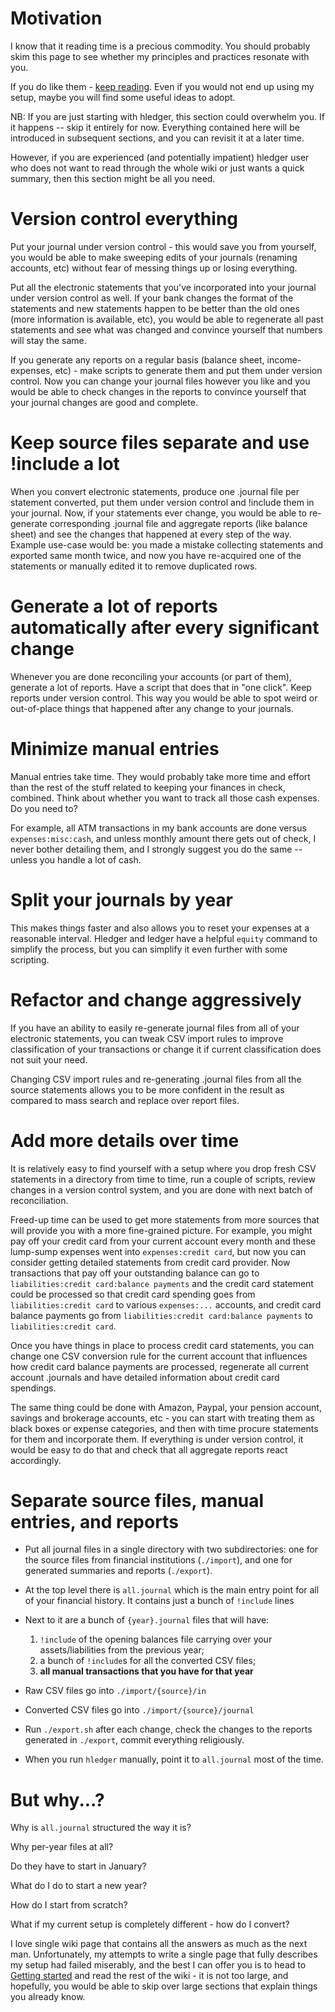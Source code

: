 # Motivation

I know that it reading time is a precious commodity. You should probably skim this page to see whether my
principles and practices resonate with you. 

If you do like them - [keep reading](Getting-started). Even if you would not end up using my setup, maybe you will find some useful ideas to adopt.

NB: If you are just starting with hledger, this section could
overwhelm you. If it happens -- skip it entirely for now. Everything contained
here will be introduced in subsequent sections, and you can revisit it at a later time.

However, if you are experienced (and potentially impatient) hledger user who does
not want to read through the whole wiki or just wants a quick summary, then this section might be all you need.


# Version control everything

Put your journal under version control - this would save you from
yourself, you would be able to make sweeping edits of your journals
(renaming accounts, etc) without fear of messing things up or losing
everything. 

Put all the electronic statements that you've incorporated into your
journal under version control as well. If your bank changes the format
of the statements and new statements happen to be better than the old
ones (more information is available, etc), you would be able to
regenerate all past statements and see what was changed and convince
yourself that numbers will stay the same.

If you generate any reports on a regular basis (balance sheet,
income-expenses, etc) - make scripts to generate them and put them
under version control. Now you can change your journal files however
you like and you would be able to check changes in the reports to
convince yourself that your journal changes are good and complete. 

# Keep source files separate and use !include a lot

When you convert electronic statements, produce one .journal file per
statement converted, put them under version control and !include them
in your journal. Now, if your statements ever change, you would be
able to re-generate corresponding .journal file and aggregate reports
(like balance sheet) and see the changes that happened at every step
of the way. Example use-case would be: you made a mistake collecting
statements and exported same month twice, and now you have re-acquired
one of the statements or manually edited it to remove duplicated rows. 

# Generate a lot of reports automatically after every significant change

Whenever you are done reconciling your accounts (or part of them),
generate a lot of reports. Have a script that does that in "one
click". Keep reports under version control. This way you would be able
to spot weird or out-of-place things that happened after any change to
your journals. 

# Minimize manual entries

Manual entries take time. They would probably take more time and
effort than the rest of the stuff related to keeping your finances in
check, combined. Think about whether you want to track all those cash
expenses. Do you need to? 

For example, all ATM transactions in my bank accounts are done versus
`expenses:misc:cash`, and unless monthly amount there gets out of
check, I never bother detailing them, and I strongly suggest you do
the same -- unless you handle a lot of cash. 

# Split your journals by year

This makes things faster and also allows you to reset your expenses at
a reasonable interval. Hledger and ledger have a helpful `equity`
command to simplify the process, but you can simplify it even further
with some scripting. 

# Refactor and change aggressively

If you have an ability to easily re-generate journal files from all of
your electronic statements, you can tweak CSV import rules to improve
classification of your transactions or change it if current
classification does not suit your need. 

Changing CSV import rules and re-generating .journal files from all
the source statements allows you to be more confident in the result as
compared to mass search and replace over report files. 

# Add more details over time

It is relatively easy to find yourself with a setup where you drop
fresh CSV statements in a directory from time to time, run a couple of
scripts, review changes in a version control system, and you are done
with next batch of reconciliation. 

Freed-up time can be used to get more statements from more sources
that will provide you with a more fine-grained picture. For example,
you might pay off your credit card from your current account every
month and these lump-sump expenses went into `expenses:credit card`,
but now you can consider getting detailed statements from credit card
provider. Now transactions that pay off your outstanding balance can
go to `liabilities:credit card:balance payments` and the credit card
statement could be processed so that credit card spending goes from
`liabilities:credit card` to various `expenses:...` accounts, and
credit card balance payments go from `liabilities:credit card:balance
payments` to `liabilities:credit card`. 

Once you have things in place to process credit card statements, you
can change one CSV conversion rule for the current account that
influences how credit card balance payments are processed, regenerate
all current account .journals and have detailed information about
credit card spendings. 

The same thing could be done with Amazon, Paypal, your pension
account, savings and brokerage accounts, etc - you can start with
treating them as black boxes or expense categories, and then with time
procure statements for them and incorporate them. If everything is
under version control, it would be easy to do that and check that all
aggregate reports react accordingly. 

# Separate source files, manual entries, and reports

* Put all journal files in a single directory with two subdirectories: one
  for the source files from financial institutions (`./import`), and
  one for generated summaries and reports (`./export`).
  
* At the top level there is `all.journal` which is the main entry
  point for all of your financial history. It contains just a bunch
  of `!include` lines

* Next to it are a bunch of `{year}.journal` files that will have: 
  1. `!include` of the opening balances file carrying over your assets/liabilities from the previous year; 
  2. a bunch of `!include`s for all the converted CSV files; 
  3. **all manual transactions that you have for that year**

* Raw CSV files go into `./import/{source}/in`

* Converted CSV files go into `./import/{source}/journal`

* Run `./export.sh` after each change, check the changes to the
  reports generated in `./export`, commit everything religiously.

* When you run `hledger` manually, point it to `all.journal` most of the time.

# But why...?

Why is `all.journal` structured the way it is?

Why per-year files at all?

Do they have to start in January?

What do I do to start a new year?

How do I start from scratch?

What if my current setup is completely different - how do I convert?

I love single wiki page that contains all the answers as much as the
next man. Unfortunately, my attempts to write a single page that fully
describes my setup had failed miserably, and the best I can offer you
is to head to [Getting started](Getting-started) and read the rest
of the wiki - it is not too large, and hopefully, you would be able to
skip over large sections that explain things you already know.
